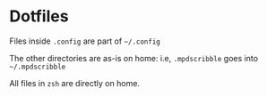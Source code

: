 # Dotfiles

Files inside `.config` are part of `~/.config`

The other directories are as-is on home: i.e, `.mpdscribble` goes into `~/.mpdscribble`

All files in `zsh` are directly on home.
